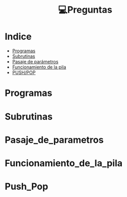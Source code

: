 <h1 align="center"> 💻Preguntas</h1>

Indice
======
   * [Programas](#Programas)
   * [Subrutinas](#Subrutinas)
   * [Pasaje de parámetros](#Pasaje_de_parametros)
   * [Funcionamiento de la pila](#Funcionamiento_de_la_pila)
   * [PUSH/POP](#Push_Pop)

Programas
=========
Subrutinas
==========
Pasaje_de_parametros
====================
Funcionamiento_de_la_pila
=========================
Push_Pop
========
